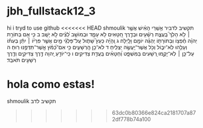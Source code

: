 # jbh_fullstack12_3
hi
i tryd to use github
<<<<<<< HEAD
shmoulik תקשיב לדביר
 אַ֥שְֽׁרֵי הָאִ֗ישׁ    אֲשֶׁ֤ר ׀ לֹ֥א הָלַךְ֮ בַּֽעֲצַ֪ת רְשָׁ֫עִ֥ים
וּבְדֶ֣רֶךְ חַ֭טָּאִים לֹ֥א עָמָ֑ד    וּבְמוֹשַׁ֥ב לֵ֝צִ֗ים לֹ֣א יָשָֽׁב׃
ב כִּ֤י אִ֥ם בְּתוֹרַ֥ת יְהוָ֗ה חֶ֫פְצ֥וֹ    וּֽבְתוֹרָת֥וֹ יֶהְגֶּ֗ה יוֹמָ֥ם וָלָֽיְלָה׃
ג וְֽהָיָ֗ה    כְּעֵץ֮ שָׁת֪וּל עַֽל־פַּלְגֵ֫י מָ֥יִם
אֲשֶׁ֤ר פִּרְי֨וֹ ׀ יִתֵּ֬ן בְּעִתּ֗וֹ וְעָלֵ֥הוּ לֹֽא־יִבּ֑וֹל    וְכֹ֖ל אֲשֶׁר־יַֽעֲשֶׂ֣ה יַצְלִֽיחַ׃
ד לֹא־כֵ֥ן הָֽרְשָׁעִ֑ים    כִּ֥י אִם־כַּ֝מֹּ֗ץ אֲֽשֶׁר־תִּדְּפֶ֥נּוּ רֽוּחַ׃
ה עַל־כֵּ֤ן ׀ לֹֽא־יָקֻ֣מוּ רְ֭שָׁעִים בַּמִּשְׁפָּ֑ט    וְ֝חַטָּאִ֗ים בַּֽעֲדַ֥ת צַדִּיקִֽים׃
ו כִּֽי־יוֹדֵ֣עַ יְ֭הוָה דֶּ֣רֶךְ צַדִּיקִ֑ים    וְדֶ֖רֶךְ רְשָׁעִ֣ים תֹּאבֵֽד׃

hola como estas!
=======
shmoulik תקשיב לדב
>>>>>>> 63dc0b80366e824ca2181707a872df778b74a100
